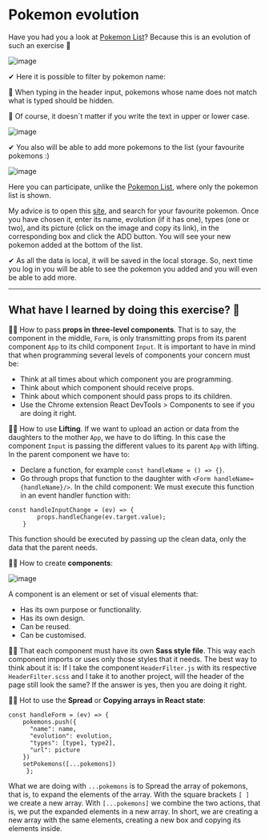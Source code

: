 # Pokemon evolution

Have you had you a look at [Pokemon List](https://lorellana21.github.io/pokemon-list/)?
Because this is an evolution of such an exercise 🚀

![image](https://user-images.githubusercontent.com/81922944/153622169-bb736d17-80d1-41bf-9070-3fee9a1e61b6.png)


✔ Here it is possible to filter by pokemon name:

🔶 When typing in the header input, pokemons whose name does not match what is typed should be hidden.

🔶 Of course, it doesn´t matter if you write the text in upper or lower case.

![image](https://user-images.githubusercontent.com/81922944/153621877-a3abbbf4-ddf4-4e04-a7ec-a3d47d5a337f.png)


✔ You also will be able to add more pokemons to the list (your favourite pokemons :)

![image](https://user-images.githubusercontent.com/81922944/153622438-54b56e98-5082-4cc2-94dc-a25363f053bf.png)

Here you can participate, unlike the [Pokemon List](https://lorellana21.github.io/pokemon-list/), where only the pokemon list is shown. 

My advice is to open this [site](https://www.pokemon.com/es/pokedex/), and search for your favourite pokemon.
Once you have chosen it, enter its name, evolution (if it has one), types (one or two), and its picture (click on the image and copy its link), in the corresponding box
and click the ADD button. You will see your new pokemon added at the bottom of the list.








✔ As all the data is local, it will be saved in the local storage. So, next time you log in you will be able to see the pokemon you added and you will even be able to add more.

---


## What have I learned by doing this exercise? 💪

👩‍🎓 How to pass **props in three-level components**.
That is to say, the component in the middle, ``Form``, is only transmitting props from its parent component ``App`` to its child component ``Input``. It is important to have in mind that when programming several levels of components your concern must be:
   - Think at all times about which component you are programming.
   - Think about which component should receive props.
   - Think about which component should pass props to its children.
   - Use the Chrome extension React DevTools > Components to see if you are doing it right.

👩‍🎓 How to use **Lifting**.
If we want to upload an action or data from the daughters to the mother ``App``, we have to do lifting.
In this case the component ``Input`` is passing the different values to its parent ``App`` with lifting.
In the parent component we have to:
  - Declare a function, for example ``const handleName = () => {}``.
  - Go through props that function to the daughter with ``<Form handleName={handleName}/>``.
In the child component:
We must execute this function in an event handler function with:
```
const handleInputChange = (ev) => {
        props.handleChange(ev.target.value);
    }
```

This function should be executed by passing up the clean data, only the data that the parent needs.

👩‍🎓 How to create **components**:

![image](https://user-images.githubusercontent.com/81922944/153563861-facd591c-32ba-48a2-add2-851535e61670.png)

A component is an element or set of visual elements that:
   - Has its own purpose or functionality.
   - Has its own design.
   - Can be reused.
   - Can be customised.

👩‍🎓 That each component must have its own **Sass style file**.
This way each component imports or uses only those styles that it needs.
The best way to think about it is: If I take the component ``HeaderFilter.js`` with its respective ``HeaderFilter.scss`` and I take it to another project, will the header of the page still look the same? If the answer is yes, then you are doing it right.

👩‍🎓 Hot to use the **Spread** or **Copying arrays in React state**:
```
const handleForm = (ev) => {
    pokemons.push({
      "name": name,
      "evolution": evolution,
      "types": [type1, type2],
      "url": picture
    })
    setPokemons([...pokemons])
     };
 ```
 What we are doing with ``...pokemons`` is to Spread the array of pokemons, that is, to expand the elements of the array. With the square brackets ``[ ]`` we create a new array. With ``[...pokemons]`` we combine the two actions, that is, we put the expanded elements in a new array. In short, we are creating a new array with the same elements, creating a new box and copying its elements inside.


 




